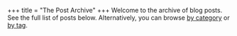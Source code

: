 +++
title = "The Post Archive"
+++
Welcome to the archive of blog posts. See the full list of posts below. Alternatively, you can browse [by category](/categories/) or [by tag](/tags/).